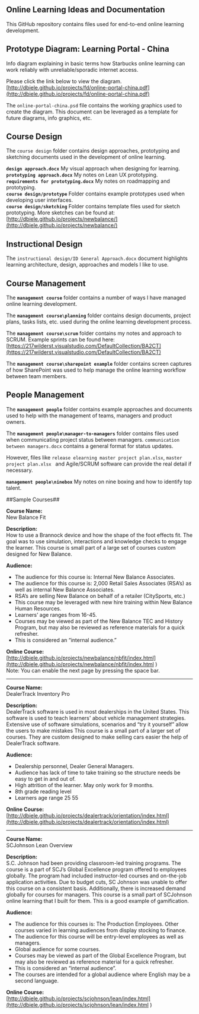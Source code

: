 Online Learning Ideas and Documentation
-----------------------

This GitHub repository contains files used for end-to-end online learning development.

## Prototype Diagram: Learning Portal - China ##

Info diagram explaining in basic terms how Starbucks online learning can work reliably with unreliable/sporadic internet access.      

Please click the link below to view the diagram.  
[http://dbiele.github.io/projects/fd/online-portal-china.pdf](http://dbiele.github.io/projects/fd/online-portal-china.pdf)

The `online-portal-china.psd` file contains the working graphics used to create the diagram. This document can be leveraged as a template for future diagrams, info graphics, etc. 


## Course Design ##
The `course design` folder contains design approaches, prototyping and sketching documents used in the development of online learning.  

**`design approach.docx`** My visual approach when designing for learning.  
**`prototyping approach.docx`** My notes on Lean UX prototyping.  
**`requirements for prototyping.docx`** My notes on roadmapping and prototyping.  
**`course design/prototype`** Folder contains example prototypes used when developing user interfaces.  
**`course design/sketching`** Folder contains template files used for sketch prototyping. More sketches can be found at: [http://dbiele.github.io/projects/newbalance/](http://dbiele.github.io/projects/newbalance/)

## Instructional Design ##
The `instructional design/ID General Approach.docx` document highlights learning architecture, design, approaches and models I like to use.


## Course Management ##
The **`management course`** folder contains a number of ways I have managed online learning development.

The **`management course\planning`** folder contains design documents, project plans, tasks lists, etc. used during the online learning development process.

The **`management course\scrum`** folder contains my notes and approach to SCRUM. Example sprints can be found here: [https://217wilderst.visualstudio.com/DefaultCollection/BA2CT](https://217wilderst.visualstudio.com/DefaultCollection/BA2CT)

The **`management course\sharepoint example`** folder contains screen captures of how SharePoint was used to help manage the online learning workflow between team members.  

## People Management ##
The **`management people`** folder contains example approaches and documents used to help with the management of teams, managers and product owners.

The **`management people\manager-to-managers`** folder contains files used when communicating project status between managers. `communication between managers.docx` contains a general format for status updates. 

However, files like `release elearning master project plan.xlsx`, `master project plan.xlsx ` and Agile/SCRUM software can provide the real detail if necessary.

**`management people\ninebox`** My notes on nine boxing and how to identify top talent. 


##Sample Courses##

**Course Name:**  
New Balance Fit

**Description:**  
How to use a Brannock device and how the shape of the foot effects fit.  The goal was to use simulation, interactions and knowledge checks to engage the learner.  This course is small part of a large set of courses custom designed for New Balance.

**Audience:**  
- The audience for this course is: Internal New Balance Associates.  
- The audience for this course is: 2,000 Retail Sales Associates (RSA’s) as well as internal New Balance Associates.  
- RSA’s are selling New Balance on behalf of a retailer (CitySports, etc.)  
- This course may be leveraged with new hire training within New Balance Human Resources.  
- Learners’ age ranges from 16-45.  
- Courses may be viewed as part of the New Balance TEC and History Program, but may also be reviewed as reference materials for a quick refresher.  
- This is considered an “internal audience.”  

**Online Course:**  
[http://dbiele.github.io/projects/newbalance/nbfit/index.html](http://dbiele.github.io/projects/newbalance/nbfit/index.html )  
Note: You can enable the next page by pressing the space bar.

-----------------

**Course Name:**  
DealerTrack Inventory Pro

**Description:**  
DealerTrack software is used in most dealerships in the United States.  This software is used to teach learners' about vehicle management strategies.  Extensive use of software simulations, scenarios and “try it yourself” allow the users to make mistakes   This course is a small part of a larger set of courses. They are custom designed to make selling cars easier the help of DealerTrack software.

**Audience:**  
- Dealership personnel, Dealer General Managers.  
- Audience has lack of time to take training so the structure needs be easy to get in and out of.  
- High attrition of the learner.  May only work for 9 months.  
- 8th grade reading level  
- Learners age range 25 55  

**Online Course:**  
[http://dbiele.github.io/projects/dealertrack/orientation/index.html](http://dbiele.github.io/projects/dealertrack/orientation/index.html) 


-------------------

**Course Name:**  
SCJohnson Lean Overview

**Description:**  
S.C. Johnson had been providing classroom-led training programs.  The course is a part of SCJ’s Global Excellence program offered to employees globally.  The program had included instructor-led courses and on-the-job application activities. Due to budget cuts, SC Johnson was unable to offer this course on a consistent basis.  Additionally, there is increased demand globally for courses for managers.  This course is a small part of SCJohnson online learning that I built for them.  This is a good example of gamification.

**Audience:**  
- The audience for this courses is: The Production Employees.  Other courses varied in learning audiences from display stocking to finance.  
- The audience for this course will be entry-level employees as well as managers.  
- Global audience for some courses.  
- Courses may be viewed as part of the Global Excellence Program, but may also be reviewed as reference material for a quick refresher.
- This is considered an “internal audience”.   
- The courses are intended for a global audience where English may be a second language.  

**Online Course:**  
[http://dbiele.github.io/projects/scjohnson/lean/index.html](http://dbiele.github.io/projects/scjohnson/lean/index.html )
